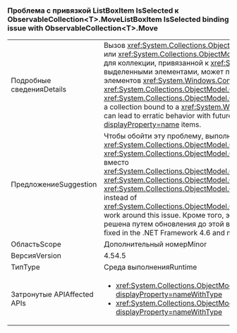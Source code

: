 ### <a name="listboxitem-isselected-binding-issue-with-observablecollectionlttgtmove"></a><span data-ttu-id="47718-101">Проблема с привязкой ListBoxItem IsSelected к ObservableCollection&lt;T&gt;.Move</span><span class="sxs-lookup"><span data-stu-id="47718-101">ListBoxItem IsSelected binding issue with ObservableCollection&lt;T&gt;.Move</span></span>

|   |   |
|---|---|
|<span data-ttu-id="47718-102">Подробные сведения</span><span class="sxs-lookup"><span data-stu-id="47718-102">Details</span></span>|<span data-ttu-id="47718-103">Вызов <xref:System.Collections.ObjectModel.ObservableCollection%601.Move(System.Int32,System.Int32)> или <xref:System.Collections.ObjectModel.ObservableCollection%601.MoveItem(System.Int32,System.Int32)> для коллекции, привязанной к <xref:System.Windows.Controls.ListBox?displayProperty=name> с выделенными элементами, может привести к последующему выделению или отмене выделения элементов <xref:System.Windows.Controls.ListBox?displayProperty=name>.</span><span class="sxs-lookup"><span data-stu-id="47718-103">Calling <xref:System.Collections.ObjectModel.ObservableCollection%601.Move(System.Int32,System.Int32)> or <xref:System.Collections.ObjectModel.ObservableCollection%601.MoveItem(System.Int32,System.Int32)> on a collection bound to a <xref:System.Windows.Controls.ListBox?displayProperty=name> with items selected can lead to erratic behavior with future selection or unselection of <xref:System.Windows.Controls.ListBox?displayProperty=name> items.</span></span>|
|<span data-ttu-id="47718-104">Предложение</span><span class="sxs-lookup"><span data-stu-id="47718-104">Suggestion</span></span>|<span data-ttu-id="47718-105">Чтобы обойти эту проблему, выполните вызов <xref:System.Collections.ObjectModel.Collection%601.Remove(%600)?displayProperty=name> и <xref:System.Collections.ObjectModel.Collection%601.Insert(System.Int32,%600)?displayProperty=name> вместо <xref:System.Collections.ObjectModel.ObservableCollection%601.Move(System.Int32,System.Int32)>.</span><span class="sxs-lookup"><span data-stu-id="47718-105">Calling <xref:System.Collections.ObjectModel.Collection%601.Remove(%600)?displayProperty=name> and <xref:System.Collections.ObjectModel.Collection%601.Insert(System.Int32,%600)?displayProperty=name> instead of <xref:System.Collections.ObjectModel.ObservableCollection%601.Move(System.Int32,System.Int32)> will work around this issue.</span></span> <span data-ttu-id="47718-106">Кроме того, эта проблема была устранена в .NET Framework 4.6 и может быть решена путем обновления до этой версии платформы .NET Framework.</span><span class="sxs-lookup"><span data-stu-id="47718-106">Alternatively, this issue has been fixed in the .NET Framework 4.6 and may be addressed by upgrading to that version of the .NET Framework.</span></span>|
|<span data-ttu-id="47718-107">Область</span><span class="sxs-lookup"><span data-stu-id="47718-107">Scope</span></span>|<span data-ttu-id="47718-108">Дополнительный номер</span><span class="sxs-lookup"><span data-stu-id="47718-108">Minor</span></span>|
|<span data-ttu-id="47718-109">Версия</span><span class="sxs-lookup"><span data-stu-id="47718-109">Version</span></span>|<span data-ttu-id="47718-110">4.5</span><span class="sxs-lookup"><span data-stu-id="47718-110">4.5</span></span>|
|<span data-ttu-id="47718-111">Тип</span><span class="sxs-lookup"><span data-stu-id="47718-111">Type</span></span>|<span data-ttu-id="47718-112">Среда выполнения</span><span class="sxs-lookup"><span data-stu-id="47718-112">Runtime</span></span>|
|<span data-ttu-id="47718-113">Затронутые API</span><span class="sxs-lookup"><span data-stu-id="47718-113">Affected APIs</span></span>|<ul><li><xref:System.Collections.ObjectModel.ObservableCollection%601.Move(System.Int32,System.Int32)?displayProperty=nameWithType></li><li><xref:System.Collections.ObjectModel.ObservableCollection%601.MoveItem(System.Int32,System.Int32)?displayProperty=nameWithType></li></ul>|

